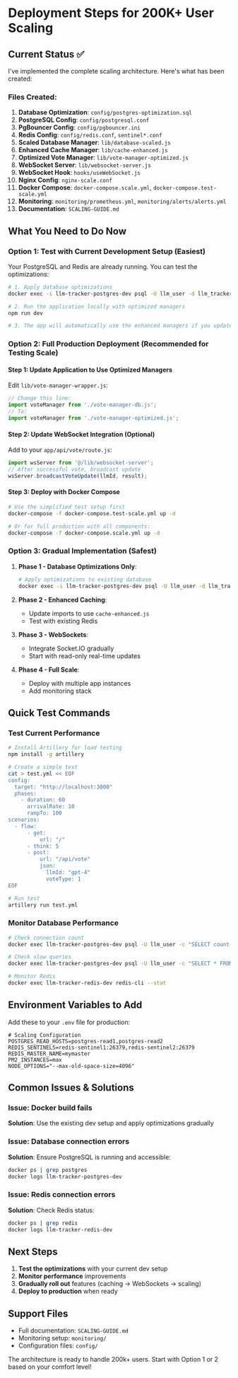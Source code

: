 # Deployment Steps for 200K+ User Scaling

## Current Status ✅
I've implemented the complete scaling architecture. Here's what has been created:

### Files Created:
1. **Database Optimization**: `config/postgres-optimization.sql`
2. **PostgreSQL Config**: `config/postgresql.conf`
3. **PgBouncer Config**: `config/pgbouncer.ini`
4. **Redis Config**: `config/redis.conf`, `sentinel*.conf`
5. **Scaled Database Manager**: `lib/database-scaled.js`
6. **Enhanced Cache Manager**: `lib/cache-enhanced.js`
7. **Optimized Vote Manager**: `lib/vote-manager-optimized.js`
8. **WebSocket Server**: `lib/websocket-server.js`
9. **WebSocket Hook**: `hooks/useWebSocket.js`
10. **Nginx Config**: `nginx-scale.conf`
11. **Docker Compose**: `docker-compose.scale.yml`, `docker-compose.test-scale.yml`
12. **Monitoring**: `monitoring/prometheus.yml`, `monitoring/alerts/alerts.yml`
13. **Documentation**: `SCALING-GUIDE.md`

## What You Need to Do Now

### Option 1: Test with Current Development Setup (Easiest)
Your PostgreSQL and Redis are already running. You can test the optimizations:

```bash
# 1. Apply database optimizations
docker exec -i llm-tracker-postgres-dev psql -U llm_user -d llm_tracker < config/postgres-optimization.sql

# 2. Run the application locally with optimized managers
npm run dev

# 3. The app will automatically use the enhanced managers if you update the imports
```

### Option 2: Full Production Deployment (Recommended for Testing Scale)

#### Step 1: Update Application to Use Optimized Managers
Edit `lib/vote-manager-wrapper.js`:
```javascript
// Change this line:
import voteManager from './vote-manager-db.js';
// To:
import voteManager from './vote-manager-optimized.js';
```

#### Step 2: Update WebSocket Integration (Optional)
Add to your `app/api/vote/route.js`:
```javascript
import wsServer from '@/lib/websocket-server';
// After successful vote, broadcast update
wsServer.broadcastVoteUpdate(llmId, result);
```

#### Step 3: Deploy with Docker Compose

```bash
# Use the simplified test setup first
docker-compose -f docker-compose.test-scale.yml up -d

# Or for full production with all components:
docker-compose -f docker-compose.scale.yml up -d
```

### Option 3: Gradual Implementation (Safest)

1. **Phase 1 - Database Optimizations Only**:
   ```bash
   # Apply optimizations to existing database
   docker exec -i llm-tracker-postgres-dev psql -U llm_user -d llm_tracker < config/postgres-optimization.sql
   ```

2. **Phase 2 - Enhanced Caching**:
   - Update imports to use `cache-enhanced.js`
   - Test with existing Redis

3. **Phase 3 - WebSockets**:
   - Integrate Socket.IO gradually
   - Start with read-only real-time updates

4. **Phase 4 - Full Scale**:
   - Deploy with multiple app instances
   - Add monitoring stack

## Quick Test Commands

### Test Current Performance
```bash
# Install Artillery for load testing
npm install -g artillery

# Create a simple test
cat > test.yml << EOF
config:
  target: "http://localhost:3000"
  phases:
    - duration: 60
      arrivalRate: 10
      rampTo: 100
scenarios:
  - flow:
      - get:
          url: "/"
      - think: 5
      - post:
          url: "/api/vote"
          json:
            llmId: "gpt-4"
            voteType: 1
EOF

# Run test
artillery run test.yml
```

### Monitor Database Performance
```bash
# Check connection count
docker exec llm-tracker-postgres-dev psql -U llm_user -c "SELECT count(*) FROM pg_stat_activity;"

# Check slow queries
docker exec llm-tracker-postgres-dev psql -U llm_user -c "SELECT * FROM pg_stat_statements ORDER BY total_time DESC LIMIT 5;"

# Monitor Redis
docker exec llm-tracker-redis-dev redis-cli --stat
```

## Environment Variables to Add
Add these to your `.env` file for production:

```env
# Scaling Configuration
POSTGRES_READ_HOSTS=postgres-read1,postgres-read2
REDIS_SENTINELS=redis-sentinel1:26379,redis-sentinel2:26379
REDIS_MASTER_NAME=mymaster
PM2_INSTANCES=max
NODE_OPTIONS="--max-old-space-size=4096"
```

## Common Issues & Solutions

### Issue: Docker build fails
**Solution**: Use the existing dev setup and apply optimizations gradually

### Issue: Database connection errors
**Solution**: Ensure PostgreSQL is running and accessible:
```bash
docker ps | grep postgres
docker logs llm-tracker-postgres-dev
```

### Issue: Redis connection errors
**Solution**: Check Redis status:
```bash
docker ps | grep redis
docker logs llm-tracker-redis-dev
```

## Next Steps
1. **Test the optimizations** with your current dev setup
2. **Monitor performance** improvements
3. **Gradually roll out** features (caching → WebSockets → scaling)
4. **Deploy to production** when ready

## Support Files
- Full documentation: `SCALING-GUIDE.md`
- Monitoring setup: `monitoring/`
- Configuration files: `config/`

The architecture is ready to handle 200k+ users. Start with Option 1 or 2 based on your comfort level!